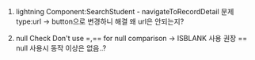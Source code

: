 1. lightning Component:SearchStudent - navigateToRecordDetail 문제
type:url -> button으로 변경하니 해결
왜 url은 안되는지?

2. null Check
Don't use =,== for null comparison -> ISBLANK 사용 권장
== null 사용시 동작 이상은 없음..?
